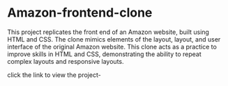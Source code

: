 # Amazon-frontend-clone
 This project replicates the front end of an Amazon website, built using HTML and CSS. The clone mimics elements of the layout, layout, and user interface of the original Amazon website. This clone acts as a practice to improve skills in HTML and CSS, demonstrating the ability to repeat complex layouts and responsive layouts. 

click the link to view the project- 
